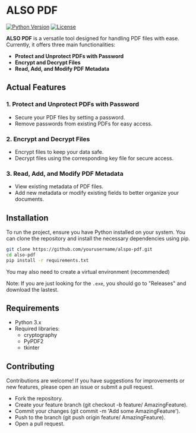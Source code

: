 # ALSO PDF

[![Python Version](https://img.shields.io/badge/python-3.8%2B-blue)](https://www.python.org/)
[![License](https://img.shields.io/badge/license-MIT-green)](LICENSE)

**ALSO PDF** is a versatile tool designed for handling PDF files with ease. Currently, it offers three main functionalities:

- **Protect and Unprotect PDFs with Password**
- **Encrypt and Decrypt Files**
- **Read, Add, and Modify PDF Metadata**

## Actual Features

### 1. Protect and Unprotect PDFs with Password
- Secure your PDF files by setting a password.
- Remove passwords from existing PDFs for easy access.

### 2. Encrypt and Decrypt Files
- Encrypt files to keep your data safe.
- Decrypt files using the corresponding key file for secure access.

### 3. Read, Add, and Modify PDF Metadata
- View existing metadata of PDF files.
- Add new metadata or modify existing fields to better organize your documents.

## Installation

To run the project, ensure you have Python installed on your system. You can clone the repository and install the necessary dependencies using pip.

```bash
git clone https://github.com/yourusername/alspo-pdf.git
cd also-pdf
pip install -r requirements.txt
```
You may also need to create a virtual environment (recommended)

Note: If you are just looking for the `.exe`, you should go to "Releases" and download the lastest.

## Requirements
- Python 3.x
- Required libraries:
   - cryptography
   - PyPDF2
   - tkinter

## Contributing

Contributions are welcome! If you have suggestions for improvements or new features, please open an issue or submit a pull request.

   - Fork the repository.
   - Create your feature branch (git checkout -b feature/  AmazingFeature).
   - Commit your changes (git commit -m 'Add some       AmazingFeature').
   - Push to the branch (git push origin feature/ AmazingFeature).
   - Open a pull request.
